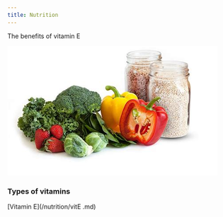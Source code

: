 ```yaml
---
title: Nutrition 
---
```


The benefits of vitamin E

![nutrition](/th-53793842.jpg)

### Types of vitamins 

[Vitamin E](/nutrition/vitE .md)

